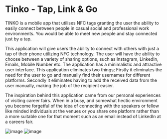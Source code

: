 # Tinko - Tap, Link  & Go

TINKO is a mobile app that utilises NFC tags granting the user the ability to easily connect between people in casual social and professional work environments.
You would be able to meet new people and stay connected just by a tap.

This application will give users the ability to connect with others with just a tap of their
phone utilizing NFC technology. The user will have the ability to choose between a variety of
sharing options, such as Instagram, LinkedIn, Emails, Mobile Number etc. The application has a minimalistic and attractive user
interface. This application eliminates two things; Firstly it eliminates the need for the
user to go and manually find their usernames for different platforms. Secondly it
eliminates having to add the received data from the user manually, making the job of the
recipient easier.

The inspiration behind this application came from our personal experiences of visiting career
fairs. When in a busy, and somewhat hectic environment you become forgetful of the idea of
connecting with the speakers or fellow like minded individuals at the venues or you share one
platform rather than a more suitable one for that moment such as an email instead of
LinkedIn at a careers fair.

![image](https://user-images.githubusercontent.com/59375245/189759884-c50458fb-ad4b-413b-b6c1-222c9a793f35.png) ![image](https://user-images.githubusercontent.com/59375245/189759790-1837bb9b-c4bb-4b7b-8053-6f81b70c6a32.png)

